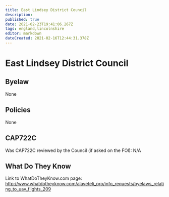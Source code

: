 ```yaml
---
title: East Lindsey District Council
description: 
published: true
date: 2021-02-23T19:41:06.267Z
tags: england,lincolnshire
editor: markdown
dateCreated: 2021-02-16T12:44:31.378Z
---
```


# East Lindsey District Council

## Byelaw
None

## Policies
None

## CAP722C

Was CAP722C reviewed by the Council (if asked on the FOI): N/A

## What Do They Know

Link to WhatDoTheyKnow.com page:
http://www.whatdotheyknow.com/alaveteli_pro/info_requests/byelaws_relating_to_uav_flights_209


